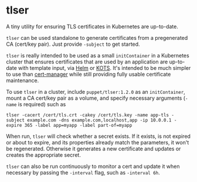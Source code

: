 # tlser

A tiny utility for ensuring TLS certificates in Kubernetes are up-to-date.

`tlser` can be used standalone to generate certificates from a pregenerated CA (cert/key pair). Just provide `-subject` to get started.

`tlser` is really intended to be used as a small `initContainer` in a Kubernetes cluster that ensures certificates that are used by an application are up-to-date with template input, via [Helm](https://helm.sh) or [KOTS](https://kots.io). It's intended to be much simpler to use than [cert-manager](https://cert-manager.io) while still providing fully usable certificate maintenance.

To use `tlser` in a cluster, include `puppet/tlser:1.2.0` as an `initContainer`, mount a CA cert/key pair as a volume, and specify necessary arguments (`-name` is required) such as
```
tlser -cacert /cert/tls.crt -cakey /cert/tls.key -name app-tls -subject example.com -dns example.com,localhost,app -ip 10.0.0.1 -expire 365 -label app=myapp -label part-of=myapp
```

When run, `tlser` will check whether a secret exists. If it exists, is not expired or about to expire, and its properties already match the parameters, it won't be regenerated. Otherwise it generates a new certificate and updates or creates the appropriate secret.

`tlser` can also be run continuously to monitor a cert and update it when necessary by passing the `-interval` flag, such as `-interval 6h`.
